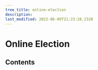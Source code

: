 ```yaml
---
tree_title: online-election
description: 
last_modified: 2022-06-09T21:23:28.2328
---
```


# Online Election

## Contents
